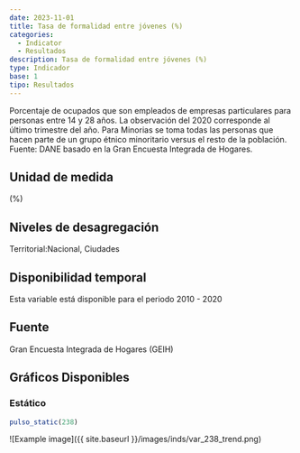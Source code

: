 ```yaml
---
date: 2023-11-01
title: Tasa de formalidad entre jóvenes (%)
categories:
  - Indicator
  - Resultados
description: Tasa de formalidad entre jóvenes (%)
type: Indicador
base: 1
tipo: Resultados
--- 
```


Porcentaje de ocupados que son empleados de empresas particulares para personas entre 14 y 28 años. La observación del 2020 corresponde al último trimestre del año. Para Minorias se toma todas las personas que hacen parte de un grupo étnico minoritario versus el resto de la población.
Fuente: DANE basado en la Gran Encuesta Integrada de Hogares.

## Unidad de medida
(%)

## Niveles de desagregación
Territorial:Nacional, Ciudades

## Disponibilidad temporal
Esta variable está disponible para el periodo 2010 - 2020

## Fuente
Gran Encuesta Integrada de Hogares (GEIH)

## Gráficos Disponibles

### Estático

``` R
pulso_static(238)
```

![Example image]({{ site.baseurl }}/images/inds/var_238_trend.png)